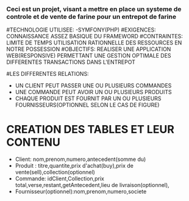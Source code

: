 ### Ceci est un projet, visant a mettre en place un systeme de controle et de vente de farine pour un entrepot de farine

#TECHNOLOGIE UTILISEE:
  -SYMFONY(PHP)
#EXIGENCES: 
  CONNAISSANCE ASSEZ BASIQUE DU FRAMEWORD
#CONTRAINTES: 
    LIMITE DE TEMPS 
    UTILISATION RATIONNELLE DES RESSOURCES EN NOTRE POSSESSION
#OBJECTIFS:
  REALISER UNE APPLICATION WEB(RESPONSIVE) PERMETTANT UNE GESTION OPTIMALE DES DIFFERENTES TRANSACTIONS DANS L'ENTREPOT
  
#LES DIFFERENTES RELATIONS:
  - UN CLIENT PEUT PASSER UNE OU PLUSIEURS COMMANDES
  - UNE COMMANDE PEUT AVOIR UN OU PLUSIEURS PRODUITS
  - CHAQUE PRODUIT EST FOURNIT PAR UN OU PLUSIEURS FOURNISSEURS(OPTIONNEL SELON LE CAS DE FIGURE)

# CREATION DES TABLES ET LEUR CONTENU
  - Client: nom,prenom,numero,antecedent(somme du)
  - Produit : titre,quantite,prix d'achat(buy),prix de vente(sell),collection<fournisseur>(optionnel)
  - Commande: idClient,Collection<Produit>,prix total,verse,restant,getAntecedent,lieu de livraison(optionnel),
  - Fournisseur(optionnel):nom,prenom,numero,societe
